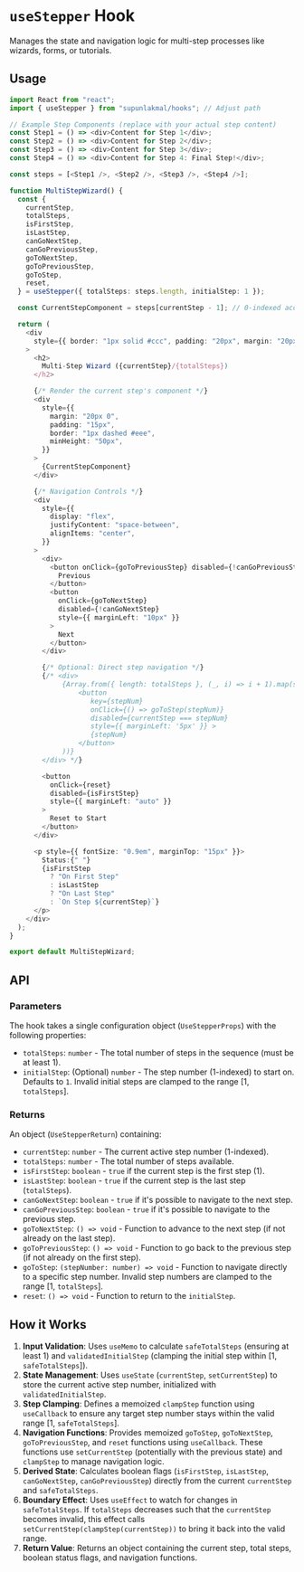 # `useStepper` Hook

Manages the state and navigation logic for multi-step processes like wizards, forms, or tutorials.

## Usage

```typescript
import React from "react";
import { useStepper } from "supunlakmal/hooks"; // Adjust path

// Example Step Components (replace with your actual step content)
const Step1 = () => <div>Content for Step 1</div>;
const Step2 = () => <div>Content for Step 2</div>;
const Step3 = () => <div>Content for Step 3</div>;
const Step4 = () => <div>Content for Step 4: Final Step!</div>;

const steps = [<Step1 />, <Step2 />, <Step3 />, <Step4 />];

function MultiStepWizard() {
  const {
    currentStep,
    totalSteps,
    isFirstStep,
    isLastStep,
    canGoNextStep,
    canGoPreviousStep,
    goToNextStep,
    goToPreviousStep,
    goToStep,
    reset,
  } = useStepper({ totalSteps: steps.length, initialStep: 1 });

  const CurrentStepComponent = steps[currentStep - 1]; // 0-indexed access

  return (
    <div
      style={{ border: "1px solid #ccc", padding: "20px", margin: "20px 0" }}
    >
      <h2>
        Multi-Step Wizard ({currentStep}/{totalSteps})
      </h2>

      {/* Render the current step's component */}
      <div
        style={{
          margin: "20px 0",
          padding: "15px",
          border: "1px dashed #eee",
          minHeight: "50px",
        }}
      >
        {CurrentStepComponent}
      </div>

      {/* Navigation Controls */}
      <div
        style={{
          display: "flex",
          justifyContent: "space-between",
          alignItems: "center",
        }}
      >
        <div>
          <button onClick={goToPreviousStep} disabled={!canGoPreviousStep}>
            Previous
          </button>
          <button
            onClick={goToNextStep}
            disabled={!canGoNextStep}
            style={{ marginLeft: "10px" }}
          >
            Next
          </button>
        </div>

        {/* Optional: Direct step navigation */}
        {/* <div>
             {Array.from({ length: totalSteps }, (_, i) => i + 1).map(stepNum => (
                 <button 
                    key={stepNum} 
                    onClick={() => goToStep(stepNum)} 
                    disabled={currentStep === stepNum}
                    style={{ marginLeft: '5px' }} >
                    {stepNum}
                 </button>
             ))}
        </div> */}

        <button
          onClick={reset}
          disabled={isFirstStep}
          style={{ marginLeft: "auto" }}
        >
          Reset to Start
        </button>
      </div>

      <p style={{ fontSize: "0.9em", marginTop: "15px" }}>
        Status:{" "}
        {isFirstStep
          ? "On First Step"
          : isLastStep
          ? "On Last Step"
          : `On Step ${currentStep}`}
      </p>
    </div>
  );
}

export default MultiStepWizard;
```

## API

### Parameters

The hook takes a single configuration object (`UseStepperProps`) with the following properties:

- `totalSteps`: `number` - The total number of steps in the sequence (must be at least 1).
- `initialStep`: (Optional) `number` - The step number (1-indexed) to start on. Defaults to `1`. Invalid initial steps are clamped to the range [1, `totalSteps`].

### Returns

An object (`UseStepperReturn`) containing:

- `currentStep`: `number` - The current active step number (1-indexed).
- `totalSteps`: `number` - The total number of steps available.
- `isFirstStep`: `boolean` - `true` if the current step is the first step (1).
- `isLastStep`: `boolean` - `true` if the current step is the last step (`totalSteps`).
- `canGoNextStep`: `boolean` - `true` if it's possible to navigate to the next step.
- `canGoPreviousStep`: `boolean` - `true` if it's possible to navigate to the previous step.
- `goToNextStep`: `() => void` - Function to advance to the next step (if not already on the last step).
- `goToPreviousStep`: `() => void` - Function to go back to the previous step (if not already on the first step).
- `goToStep`: `(stepNumber: number) => void` - Function to navigate directly to a specific step number. Invalid step numbers are clamped to the range [1, `totalSteps`].
- `reset`: `() => void` - Function to return to the `initialStep`.

## How it Works

1.  **Input Validation**: Uses `useMemo` to calculate `safeTotalSteps` (ensuring at least 1) and `validatedInitialStep` (clamping the initial step within [1, `safeTotalSteps`]).
2.  **State Management**: Uses `useState` (`currentStep`, `setCurrentStep`) to store the current active step number, initialized with `validatedInitialStep`.
3.  **Step Clamping**: Defines a memoized `clampStep` function using `useCallback` to ensure any target step number stays within the valid range [1, `safeTotalSteps`].
4.  **Navigation Functions**: Provides memoized `goToStep`, `goToNextStep`, `goToPreviousStep`, and `reset` functions using `useCallback`. These functions use `setCurrentStep` (potentially with the previous state) and `clampStep` to manage navigation logic.
5.  **Derived State**: Calculates boolean flags (`isFirstStep`, `isLastStep`, `canGoNextStep`, `canGoPreviousStep`) directly from the current `currentStep` and `safeTotalSteps`.
6.  **Boundary Effect**: Uses `useEffect` to watch for changes in `safeTotalSteps`. If `totalSteps` decreases such that the `currentStep` becomes invalid, this effect calls `setCurrentStep(clampStep(currentStep))` to bring it back into the valid range.
7.  **Return Value**: Returns an object containing the current step, total steps, boolean status flags, and navigation functions.
